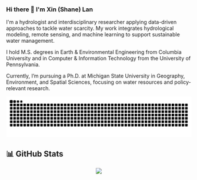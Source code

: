 ### Hi there 👋 I'm Xin (Shane) Lan

I'm a hydrologist and interdisciplinary researcher applying data-driven approaches to tackle water scarcity. My work integrates hydrological modeling, remote sensing, and machine learning to support sustainable water management.

I hold M.S. degrees in Earth & Environmental Engineering from Columbia University and in Computer & Information Technology from the University of Pennsylvania.

Currently, I’m pursuing a Ph.D. at Michigan State University in Geography, Environment, and Spatial Sciences, focusing on water resources and policy-relevant research.

<picture>
  <source media="(prefers-color-scheme: dark)" srcset="https://raw.githubusercontent.com/xinlan-technology/xinlan-technology/output/github-snake-dark.svg">
  <source media="(prefers-color-scheme: light)" srcset="https://raw.githubusercontent.com/xinlan-technology/xinlan-technology/output/github-snake.svg">
  <img alt="github contribution grid snake animation" src="https://raw.githubusercontent.com/xinlan-technology/xinlan-technology/output/github-snake.svg">
</picture>


## 📊 GitHub Stats

<p align="center">
  <img src="https://github-readme-stats-sigma-five.vercel.app/api?username=xinlan-technology&show_icons=true" />
</p>

